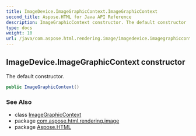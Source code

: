 ```yaml
---
title: ImageDevice.ImageGraphicContext.ImageGraphicContext
second_title: Aspose.HTML for Java API Reference
description: ImageGraphicContext constructor. The default constructor
type: docs
weight: 10
url: /java/com.aspose.html.rendering.image/imagedevice.imagegraphiccontext/imagegraphiccontext/
---
```

## ImageDevice.ImageGraphicContext constructor

The default constructor.

```java
public ImageGraphicContext()
```

### See Also

* class [ImageGraphicContext](../)
* package [com.aspose.html.rendering.image](../../imagedevice.imagegraphiccontext/)
* package [Aspose.HTML](../../../)
